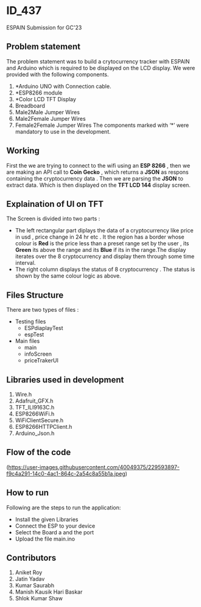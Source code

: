 #  ID_437
ESPAIN Submission for GC'23
## Problem statement
The problem statement was to build a crytocurrency tracker with ESPAIN and Arduino which is required to be displayed on the LCD display. We were provided with the following components.

1.  *Arduino UNO with Connection cable.
2.  *ESP8266 module
3.  *Color LCD TFT Display
4.  Breadboard
5.  Male2Male Jumper Wires
6.  Male2Female Jumper Wires
7.  Female2Female Jumper Wires The components marked with ‘*’ were mandatory to use in the development.
## Working

First the we are trying to connect to the wifi using an **ESP 8266** , then we are making an API call to **Coin Gecko** , which returns a **JSON** as respons containing the cryptocurrency data . Then we are parsing the **JSON** to extract data. Which is then displayed on the **TFT LCD 144** display screen.
 
## Explaination of UI on TFT
The Screen is divided into two parts :

- The left rectangular part diplays the data of a cryptocurrency like price in usd , price change in 24 hr etc . It the region has a border whose colour is **Red** is the price less than a preset range set by the user , its **Green** its above the range and its **Blue** if its in the range.The display iterates over the 8 cryptocurrency and display them through some time interval.
- The right column displays the status of 8 cryptocurrency . The status is shown by the same colour logic as above.
  
## Files Structure

There are two types of files :

- Testing files
	- ESPdiaplayTest  
	- espTest
- Main files
	- main
	- infoScreen
	- priceTrakerUI


## Libraries used in development
1.  Wire.h
2.  Adafruit_GFX.h
3.  TFT_ILI9163C.h
4.  ESP8266WiFi.h
5.  WiFiClientSecure.h
6.  ESP8266HTTPClient.h
7.  Arduino_Json.h

## Flow of the code
(https://user-images.githubusercontent.com/40049375/229593897-f9c4a291-14c0-4ac1-864c-2a54c8a55b1a.jpeg)
## How to run 

Following are the steps to run the application:

- Install the given Libraries
- Connect the ESP to your device 
- Select the Board a and the port 
- Upload the file main.ino

## Contributors

1.  Aniket Roy
2.  Jatin Yadav
3.  Kumar Saurabh
4.  Manish Kausik Hari Baskar
5.  Shlok Kumar Shaw



  
